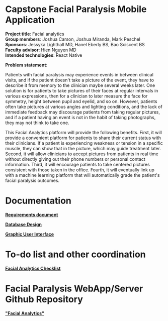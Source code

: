 # Capstone Facial Paralysis Mobile Application

**Project title**: Facial analytics  
**Group members**: Joshua Carson, Joshua Miranda, Mark Peschel  
**Sponsors**: Jessyka Lighthall MD, Hanel Eberly BS, Bao Sciscent BS  
**Faculty advisor**: Hien Nguyen MD  
**Intended technologies**: React Native 

**Problem statement**:

Patients with facial paralysis may experience events in between clinical visits, and if the patient doesn't take a picture of the event, they have to describe it from memory to the clinician maybe several weeks later.
One solution is for patients to take pictures of their faces at regular intervals in various expressions, then for a clinician to later measure the face for symmetry, height between pupil and eyelid, and so on. However, patients often take pictures at various angles and lighting conditions, and the lack of immediate feedback may discourage patients from taking regular pictures, and if a patient having an event is not in the habit of taking photographs, they may not think to take one.

This Facial Analytics platform will provide the following benefits.
First, it will provide a convenient platform for patients to share their current status with their clinicians. If a patient is experiencing weakness or tension in a specific muscle, they can show that in the picture, which may guide treatment later.
Second, it will allow clinicians to accept pictures from patients in real time without directly giving out their phone numbers or personal contact information.
Third, it will encourage patients to take centered pictures consistent with those taken in the office.
Fourth, it will eventually link up with a machine learning platform that will automatically grade the patient's facial paralysis outcomes.


# Documentation

[**Requirements document**](https://pennstateoffice365-my.sharepoint.com/:w:/r/personal/msp5393_psu_edu/_layouts/15/Doc.aspx?sourcedoc=%7B17803455-7E94-4A4A-9E36-71CADA04D65F%7D&file=Facial%20Analytics%20Project%20Requirements.docx&action=default&mobileredirect=true)  

[**Database Design**](https://drive.google.com/file/d/1EI9w-PoYzTP_i9AJYBGYWvi-uNHV-ZL-/view)  

[**Graphic User Interface**](https://pennstateoffice365-my.sharepoint.com/personal/msp5393_psu_edu/_layouts/15/onedrive.aspx?id=%2Fpersonal%2Fmsp5393%5Fpsu%5Fedu%2FDocuments%2Ffa&ga=1)  


# To-do list and other coordination

[**Facial Analytics Checklist**](https://pennstateoffice365-my.sharepoint.com/:x:/g/personal/msp5393_psu_edu/EZh5t_dYPsNFq0JaZCNACAEB13Uo0YzhOKBRcONIOyd8cw?e=JBWeEK)  


# Facial Paralysis WebApp/Server Github Repository

[**"Facial Analytics"**](https://github.com/mpeschel10/capstone-facial-paralysis?tab=readme-ov-file#facial-analytics-checklist)  


